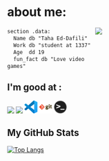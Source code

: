 # about me:

<img align="right" width="300" src="https://i.pinimg.com/originals/b0/ef/d4/b0efd4008d7f61b3f1d6007fcf3d7fe5.gif"/>

```assembly
section .data:
  Name db "Taha Ed-Dafili"
  Work db "student at 1337"
  Age  dd 19
  fun_fact db "Love video games"
```

## **I'm good at :**  

<code><img height="30" src="https://i.pinimg.com/originals/a3/50/8f/a3508f7fec3ddb4f23ee5a2e5a0b1165.jpg"></code>
<code><img height="30" src="https://upload.wikimedia.org/wikipedia/commons/thumb/c/c3/Python-logo-notext.svg/640px-Python-logo-notext.svg.png"></code>
<code><img height="30" src="https://raw.githubusercontent.com/github/explore/80688e429a7d4ef2fca1e82350fe8e3517d3494d/topics/visual-studio-code/visual-studio-code.png"></code>
<code><img height="30" src="https://raw.githubusercontent.com/github/explore/80688e429a7d4ef2fca1e82350fe8e3517d3494d/topics/git/git.png"></code>
<code><img height="30" src="https://raw.githubusercontent.com/github/explore/80688e429a7d4ef2fca1e82350fe8e3517d3494d/topics/terminal/terminal.png"></code>

## **My GitHub Stats**
[![Top Langs](https://github-readme-stats.vercel.app/api/top-langs/?username=Ayg0&theme=ayu-mirage&hide=html,makefile,javascript,css)](https://github.com/Ayg0/github-readme-stats)
